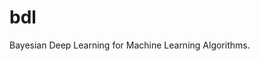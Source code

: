 # bdl
Bayesian Deep Learning for Machine Learning Algorithms.

<!--- 
https://github.com/booz-allen-hamilton
https://github.com/booz-allen-hamilton/The-Field-Guide-to-Data-Science
...
Bayesian Belief Networks
https://www.saedsayad.com/docs/Bayesian_Belief_Network.pdf
http://citeseerx.ist.psu.edu/viewdoc/download?doi=10.1.1.124.2195&rep=rep1&type=pdf
https://github.com/eBay/bayesian-belief-networks
https://pypi.org/project/pybbn/
...
latent dirichlet allocation
http://www.jmlr.org/papers/volume3/blei03a/blei03a.pdf
https://ai.stanford.edu/~ang/papers/jair03-lda.pdf
https://pypi.org/project/lda/
...
https://jakevdp.github.io/PythonDataScienceHandbook/
https://campus.datacamp.com/courses/intro-to-python-for-data-science/chapter-4-numpy?ex=1
...
http://bayesiandeeplearning.org/
http://mlg.eng.cam.ac.uk/yarin/thesis/3_bayesian_deep_learning.pdf
https://engineering.purdue.edu/ChanGroup/ECE645Notes/StudentLecture06.pdf
...
Great Data Science code
https://github.com/GokuMohandas/practicalAI
...
Courses
https://course.fast.ai/lessons/lessons.html
https://www.forbes.com/sites/bernardmarr/2017/06/06/the-9-best-free-online-big-data-and-data-science-courses/#badb35643cdb
http://work.caltech.edu/telecourse
https://www.edx.org/course/subject/data-science
https://www.coursera.org/browse/data-science
-->


<!--
Sharing datasets and resources for machine learning in hopes they can be useful to experienced folk and newbies alike. To start off here are some I have found useful over the past year:
.
.
Google Resources
colab.research.google.com - Google Colab Free Jupyter Notebooks and GPUs - great for sharing and training. spun up resources only last for 12 hours though.
https://research.google.com/seedbank/seeds - Collection of Interactive Machine Learning Examples and Open Sourced Research
https://developers.google.com/machine-learning/guides/ - ML Rules Guide for ML Projects
.
.
Research Paper Sites
http://www.arxiv-sanity.com/ - Developed by Andrej Karpathy (Tesla Director of AI) - Nice concise display of the latest research papers in ML and AI. Much better than arxiv.
https://openai.com/research/#publications - Research done by OpenAI
https://www.microsoft.com/en-us/research/research-area/artificial-intelligence/publications/ - Microsoft Research Publications
.
.
Datasets
The OG - https://archive.ics.uci.edu/ml/index.php
Kaggle - https://www.kaggle.com/datasets
Great List of datasets - https://medium.com/datadriveninvestor/the-50-best-public-datasets-for-machine-learning-d80e9f030279
.
.
Conference Videos
http://scaledml.org/2019/ - Scaled ML - can see all previous years talks. Great speakers like Andrej Karpathy, Jeff Dean, Yangqing Jia, Francois Chollet, etc.
https://www.ieee-security.org/TC/SPW2018/DLS/# - Deep Learning and Security Workshop
.
.
Training Curriculum - All Practical based
fast.ai - free, and very good.
machinelearningmastery.com - Jason Brownlee does a great job breaking down the latest algorithms and model implementations. His guides are excellent as well.
https://aws.amazon.com/training/learning-paths/machine-learning/
https://www.deeplearning.ai/ - Andrew Ng is amazing.
https://www.udacity.com/school-of-ai - great but the most expensive of this list.
https://www.coursera.org/learn/machine-learning
also the deep learning specialization
https://www.dataquest.io/ - $33.25/month
https://www.datacamp.com/ - $29/month
.
.
GitHub Pages 
Facebook Research - https://github.com/facebookresearch
OpenAI - https://github.com/openai
OpenAI Gym is great for reinforcement learning.
UPenn Research Lab - https://github.com/EpistasisLab
ML Cheatsheet - https://github.com/bfortuner/ml-cheatsheet
Udacity Deep Learning Nanodegree Code - https://github.com/udacity/deep-learning
Good Character Level Language Model in Tensorflow - https://github.com/sherjilozair/char-rnn-tensorflow
.
.
Peformance Benchmarks
https://mlperf.org/
https://dawn.cs.stanford.edu/benchmark/#squad
.
-->
